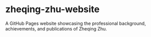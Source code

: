# zheqing-zhu-website
A GitHub Pages website showcasing the professional background, achievements, and publications of Zheqing Zhu.

